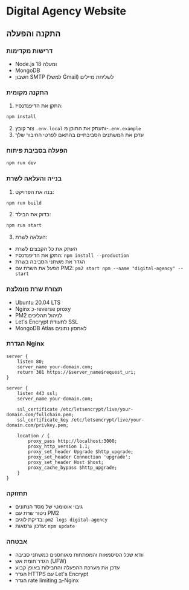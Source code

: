 # Digital Agency Website

## התקנה והפעלה

### דרישות מקדימות
- Node.js 18 ומעלה
- MongoDB
- חשבון SMTP (למשל Gmail) לשליחת מיילים

### התקנה מקומית
1. התקן את הדיפנדנסיז:
```bash
npm install
```

2. צור קובץ `.env.local` והעתק את התוכן מ-`.env.example`
3. עדכן את המשתנים הסביבתיים בהתאם לפרטי החיבור שלך

### הפעלה בסביבת פיתוח
```bash
npm run dev
```

### בנייה והעלאה לשרת
1. בנה את הפרויקט:
```bash
npm run build
```

2. בדוק את הבילד:
```bash
npm run start
```

3. העלאה לשרת:
- העתק את כל הקבצים לשרת
- התקן את הדיפנדנסיז: `npm install --production`
- הגדר את משתני הסביבה בשרת
- הפעל את השרת עם PM2: `pm2 start npm --name "digital-agency" -- start`

### תצורת שרת מומלצת
- Ubuntu 20.04 LTS
- Nginx כ-reverse proxy
- PM2 לניהול תהליכים
- Let's Encrypt לתעודת SSL
- MongoDB Atlas לאחסון נתונים

### הגדרת Nginx
```nginx
server {
    listen 80;
    server_name your-domain.com;
    return 301 https://$server_name$request_uri;
}

server {
    listen 443 ssl;
    server_name your-domain.com;

    ssl_certificate /etc/letsencrypt/live/your-domain.com/fullchain.pem;
    ssl_certificate_key /etc/letsencrypt/live/your-domain.com/privkey.pem;

    location / {
        proxy_pass http://localhost:3000;
        proxy_http_version 1.1;
        proxy_set_header Upgrade $http_upgrade;
        proxy_set_header Connection 'upgrade';
        proxy_set_header Host $host;
        proxy_cache_bypass $http_upgrade;
    }
}
```

### תחזוקה
- גיבוי אוטומטי של מסד הנתונים
- ניטור שרת עם PM2
- בדיקת לוגים: `pm2 logs digital-agency`
- עדכון גרסאות: `npm update`

### אבטחה
- וודא שכל הסיסמאות והמפתחות מאוחסנים כמשתני סביבה
- הגדר חומת אש (UFW)
- עדכן את מערכת ההפעלה והחבילות באופן קבוע
- הגדר HTTPS עם Let's Encrypt
- הגדר rate limiting ב-Nginx

